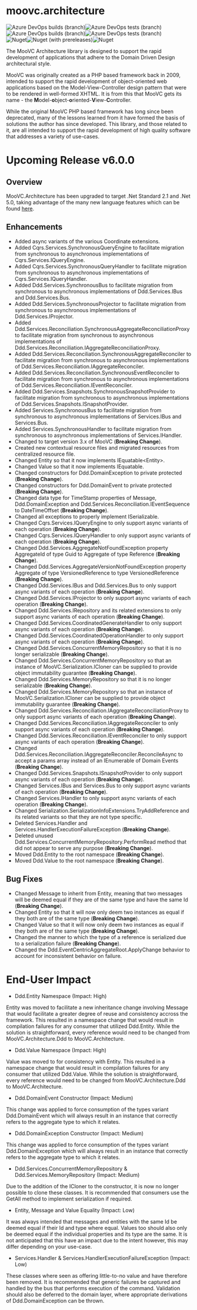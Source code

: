 # moovc.architecture

<img alt="Azure DevOps builds (branch)" src="https://img.shields.io/azure-devops/build/vmartinspaul/MooVC/3/master?label=master&style=plastic" /><img alt="Azure DevOps tests (branch)" src="https://img.shields.io/azure-devops/tests/vmartinspaul/MooVC/3/master?label=Tests%20%28master%29&style=plastic" /><BR /><img alt="Azure DevOps builds (branch)" src="https://img.shields.io/azure-devops/build/vmartinspaul/MooVC/3/develop?label=develop&style=plastic" /><img alt="Azure DevOps tests (branch)" src="https://img.shields.io/azure-devops/tests/vmartinspaul/MooVC/3/develop?label=Tests%20%28develop%29&style=plastic" /><BR /><img alt="Nuget" src="https://img.shields.io/nuget/v/moovc.architecture?style=plastic" /><img alt="Nuget (with prereleases)" src="https://img.shields.io/nuget/vpre/moovc.architecture?style=plastic" /><img alt="Nuget" src="https://img.shields.io/nuget/dt/moovc.architecture?style=plastic" />

The MooVC Architecture library is designed to support the rapid development of applications that adhere to the Domain Driven Design architectural style.

MooVC was originally created as a PHP based framework back in 2009, intended to support the rapid development of object-oriented web applications based on the Model-View-Controller design pattern that were to be rendered in well-formed XHTML.  It is from this that MooVC gets its name - the <b>M</b>odel-<b>o</b>bject-<b>o</b>riented-<b>V</b>iew-<b>C</b>ontroller.

While the original MooVC PHP based framework has long since been deprecated, many of the lessons learned from it have formed the basis of solutions the author has since developed.  This library, and those related to it, are all intended to support the rapid development of high quality software that addresses a variety of use-cases.

# Upcoming Release v6.0.0

## Overview

MooVC.Architecture has been upgraded to target .Net Standard 2.1 and .Net 5.0, taking advantage of the many new language features which can be found [here](https://docs.microsoft.com/en-us/dotnet/core/dotnet-five).

## Enhancements

- Added async variants of the various Coordinate extensions.
- Added Cqrs.Services.SynchronousQueryEngine to facilitate migration from synchronous to asynchronous implementations of Cqrs.Services.IQueryEngine.
- Added Cqrs.Services.SynchronousQueryHandler to facilitate migration from synchronous to asynchronous implementations of Cqrs.Services.IQueryHandler.
- Added Ddd.Services.SynchronousBus to facilitate migration from synchronous to asynchronous implementations of Ddd.Services.IBus and Ddd.Services.Bus.
- Added Ddd.Services.SynchronousProjector to facilitate migration from synchronous to asynchronous implementations of Ddd.Services.IProjector.
- Added Ddd.Services.Reconciliation.SynchronousAggregateReconciliationProxy to facilitate migration from synchronous to asynchronous implementations of Ddd.Services.Reconciliation.IAggregateReconciliationProxy.
- Added Ddd.Services.Reconciliation.SynchronousAggregateReconciler to facilitate migration from synchronous to asynchronous implementations of Ddd.Services.Reconciliation.IAggregateReconciler.
- Added Ddd.Services.Reconciliation.SynchronousEventReconciler to facilitate migration from synchronous to asynchronous implementations of Ddd.Services.Reconciliation.IEventReconciler.
- Added Ddd.Services.Snapshots.SynchronousSnapshotProvider to facilitate migration from synchronous to asynchronous implementations of Ddd.Services.Snapshots.ISnapshotProvider.
- Added Services.SynchronousBus to facilitate migration from synchronous to asynchronous implementations of Services.IBus and Services.Bus.
- Added Services.SynchronousHandler to facilitate migration from synchronous to asynchronous implementations of Services.IHandler.
- Changed to target version 3.x of MooVC (**Breaking Change**).
- Created new contextual resource files and migrated resources from centralized resource file.
- Changed Entity<T> so that it now implements IEquatable<Entity<T>>.
- Changed Value so that it now implements IEquatable<Value>.
- Changed constructors for Ddd.DomainException to private protected (**Breaking Change**).
- Changed constructors for Ddd.DomainEvent to private protected (**Breaking Change**).
- Changed data type for TimeStamp properties of Message, Ddd.DomainException and Ddd.Services.Reconciliation.IEventSequence to DateTimeOffset (**Breaking Change**).
- Changed all exceptions to properly implement ISerializable.
- Changed Cqrs.Services.IQueryEngine to only support async variants of each operation (**Breaking Change**).
- Changed Cqrs.Services.IQueryHandler to only support async variants of each operation (**Breaking Change**).
- Changed Ddd.Services.AggregateNotFoundException property AggregateId of type Guid to Aggregate of type Reference<TAggregate> (**Breaking Change**).
- Changed Ddd.Services.AggregateVersionNotFoundException property Aggregate of type VersionedReference to type VersionedReference<TAggregate> (**Breaking Change**).
- Changed Ddd.Services.IBus and Ddd.Services.Bus to only support async variants of each operation (**Breaking Change**).
- Changed Ddd.Services.IProjector to only support async variants of each operation (**Breaking Change**).
- Changed Ddd.Services.IRepository and its related extensions to only support async variants of each operation (**Breaking Change**).
- Changed Ddd.Services.CoordinatedGenerateHandler to only support async variants of each operation (**Breaking Change**).
- Changed Ddd.Services.CoordinatedOperationHandler to only support async variants of each operation (**Breaking Change**).
- Changed Ddd.Services.ConcurrentMemoryRepository so that it is no longer serializable (**Breaking Change**).
- Changed Ddd.Services.ConcurrentMemoryRepository so that an instance of MooVC.Serialization.ICloner can be supplied to provide object immutability guarantee (**Breaking Change**).
- Changed Ddd.Services.MemoryRepository so that it is no longer serializable (**Breaking Change**).
- Changed Ddd.Services.MemoryRepository so that an instance of MooVC.Serialization.ICloner can be supplied to provide object immutability guarantee (**Breaking Change**).
- Changed Ddd.Services.Reconciliation.IAggregateReconciliationProxy to only support async variants of each operation (**Breaking Change**).
- Changed Ddd.Services.Reconciliation.IAggregateReconciler to only support async variants of each operation (**Breaking Change**).
- Changed Ddd.Services.Reconciliation.IEventReconciler to only support async variants of each operation (**Breaking Change**).
- Changed Ddd.Services.Reconciliation.IAggregateReconciler.ReconcileAsync to accept a params array instead of an IEnumerable of Domain Events (**Breaking Change**).
- Changed Ddd.Services.Snapshots.ISnapshotProvider to only support async variants of each operation (**Breaking Change**).
- Changed Services.IBus and Services.Bus to only support async variants of each operation (**Breaking Change**).
- Changed Services.IHandler to only support async variants of each operation (**Breaking Change**).
- Changed Serialization.SerializationInfoExtensions.TryAddReference and its related variants so that they are not type specific. 
- Deleted Services.Handler and Services.HandlerExecutionFailureException (**Breaking Change**).
- Deleted unused Ddd.Services.ConcurrentMemoryRepository.PerformRead method that did not appear to serve any purpose (**Breaking Change**).
- Moved Ddd.Entity<T> to the root namespace (**Breaking Change**).
- Moved Ddd.Value to the root namespace (**Breaking Change**).

## Bug Fixes

- Changed Message to inherit from Entity<Guid>, meaning that two messages will be deemed equal if they are of the same type and have the same Id (**Breaking Change**).
- Changed Entity<T> so that it will now only deem two instances as equal if they both are of the same type (**Breaking Change**).
- Changed Value so that it will now only deem two instances as equal if they both are of the same type (**Breaking Change**).
- Changed the manner to which the type of a reference is serialized due to a serialization failure (**Breaking Change**).
- Changed the Ddd.EventCentricAggregateRoot.ApplyChange behavior to account for inconsistent behavior on failure.

# End-User Impact

- Ddd.Entity<T> Namespace (Impact: High)

Entity was moved to facilitate a new inheritance change involving Message that would facilitate a greater degree of reuse and consistency accross the framework.  This resulted in a namespace change that would result in compilation failures for any consumer that utilized Ddd.Entity<T>.  While the solution is straightforward, every reference would need to be changed from MooVC.Architecture.Ddd to MooVC.Architecture.

- Ddd.Value Namespace  (Impact: High)

Value was moved to for consistency with Entity<T>.  This resulted in a namespace change that would result in compilation failures for any consumer that utilized Ddd.Value.  While the solution is straightforward, every reference would need to be changed from MooVC.Architecture.Ddd to MooVC.Architecture.

- Ddd.DomainEvent Constructor (Impact: Medium)

This change was applied to force consumption of the types variant Ddd.DomainEvent<TAggregate> which will always result in an instance that correctly refers to the aggregate type to which it relates.

- Ddd.DomainException Constructor (Impact: Medium)

This change was applied to force consumption of the types variant Ddd.DomainException<TAggregate> which will always result in an instance that correctly refers to the aggregate type to which it relates.

- Ddd.Services.ConcurrentMemoryRepository & Ddd.Services.MemoryRepository (Impact: Medium)

Due to the addition of the ICloner to the constructor, it is now no longer possible to clone these classes. It is recommended that consumers use the GetAll method to implement serialization if required.

- Entity<T>, Message and Value Equality (Impact: Low)

It was always intended that messages and entities with the same Id be deemed equal if their Id and type where equal.  Values too should also only be deemed equal if the individual properties and its type are the same.  It is not anticipated that this have an impact due to the intent however, this may differ depending on your use-case.

- Services.Handler & Services.HandlerExecutionFailureException (Impact: Low)

These classes where seen as offering little-to-no value and have therefore been removed.  It is recommended that generic failures be captured and handled by the bus that performs execution of the command.  Validation should also be deferred to the domain layer, where appropriate derivations of Ddd.DomainException can be thrown.